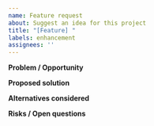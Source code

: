 ```yaml
---
name: Feature request
about: Suggest an idea for this project
title: "[Feature] "
labels: enhancement
assignees: ''
---
```


**Problem / Opportunity**

**Proposed solution**

**Alternatives considered**

**Risks / Open questions**
